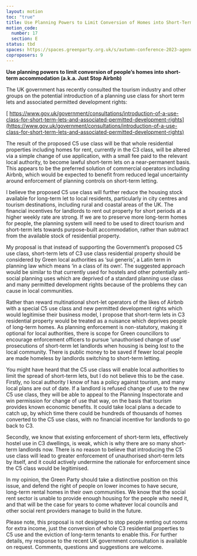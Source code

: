 ```yaml
---
layout: motion
toc: "true"
title: Use Planning Powers to Limit Conversion of Homes into Short-Term Lets
motion_code:
  number: 17
  section: E
status: tbd
spaces: https://spaces.greenparty.org.uk/s/autumn-conference-2023-agenda-forum/post/post/view?id=10844
coproposers: 9
---
```

**Use planning powers to limit conversion of people’s homes into short-term accommodation (a.k.a. Just Stop Airbnb)**

The UK government has recently consulted the tourism industry and other groups on the potential introduction of a planning use class for short term lets and associated permitted development rights:

[ https://www.gov.uk/government/consultations/introduction-of-a-use-class-for-short-term-lets-and-associated-permitted-development-rights](https://www.gov.uk/government/consultations/introduction-of-a-use-class-for-short-term-lets-and-associated-permitted-development-rights)

The result of the proposed C5 use class will be that whole residential properties including homes for rent, currently in the C3 class, will be altered via a simple change of use application, with a small fee paid to the relevant local authority, to become lawful short-term lets on a near-permanent basis. This appears to be the preferred solution of commercial operators including Airbnb, which would be expected to benefit from reduced legal uncertainty around enforcement of planning controls on short-term letting.

I believe the proposed C5 use class will further reduce the housing stock available for long-term let to local residents, particularly in city centres and tourism destinations, including rural and coastal areas of the UK. The financial incentives for landlords to rent out property for short periods at a higher weekly rate are strong. If we are to preserve more long-term homes for people, the planning system will need to be used to direct tourism and short-term lets towards purpose-built accommodation, rather than subtract from the available stock of residential property.

My proposal is that instead of supporting the Government’s proposed C5 use class, short-term lets of C3 use class residential property should be considered by Green local authorities as ‘sui generis’, a Latin term in planning law which means ‘in a class of its own’. The suggested approach would be similar to that currently used for hostels and other potentially anti-social planning uses which are deprived of a standard planning use class and many permitted development rights because of the problems they can cause in local communities.

Rather than reward multinational short-let operators of the likes of Airbnb with a special C5 use class and new permitted development rights which would legitimise their business model, I propose that short-term lets in C3 residential property would be treated as a nuisance which deprives people of long-term homes. As planning enforcement is non-statutory, making it optional for local authorities, there is scope for Green councillors to encourage enforcement officers to pursue ‘unauthorised change of use’ prosecutions of short-term let landlords when housing is being lost to the local community. There is public money to be saved if fewer local people are made homeless by landlords switching to short-term letting.

You might have heard that the C5 use class will enable local authorities to limit the spread of short-term lets, but I do not believe this to be the case. Firstly, no local authority I know of has a policy against tourism, and many local plans are out of date. If a landlord is refused change of use to the new C5 use class, they will be able to appeal to the Planning Inspectorate and win permission for change of use that way, on the basis that tourism provides known economic benefits. It could take local plans a decade to catch up, by which time there could be hundreds of thousands of homes converted to the C5 use class, with no financial incentive for landlords to go back to C3.

Secondly, we know that existing enforcement of short-term lets, effectively hostel use in C3 dwellings, is weak, which is why there are so many short-term landlords now. There is no reason to believe that introducing the C5 use class will lead to greater enforcement of unauthorised short-term lets by itself, and it could actively undermine the rationale for enforcement since the C5 class would be legitimised.

In my opinion, the Green Party should take a distinctive position on this issue, and defend the right of people on lower incomes to have secure, long-term rental homes in their own communities. We know that the social rent sector is unable to provide enough housing for the people who need it, and that will be the case for years to come whatever local councils and other social rent providers manage to build in the future.

Please note, this proposal is not designed to stop people renting out rooms for extra income, just the conversion of whole C3 residential properties to C5 use and the eviction of long-term tenants to enable this. For further details, my response to the recent UK government consultation is available on request. Comments, questions and suggestions are welcome.